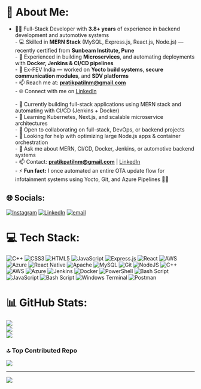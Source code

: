 # 💫 About Me:
- 👨‍💻 Full-Stack Developer with **3.8+ years** of experience in backend development and automotive systems  <br>- 💻 Skilled in **MERN Stack** (MySQL, Express.js, React.js, Node.js) — recently certified from **Sunbeam Institute, Pune**  <br>- 🧱 Experienced in building **Microservices**, and automating deployments with **Docker, Jenkins & CI/CD pipelines**  <br>- 🚗 Ex-FEV India — worked on **Yocto build systems**, **secure communication modules**, and **SDV platforms**  <br>- 📫 Reach me at: **pratikpatilnm@gmail.com**  <br>- 🌐 Connect with me on [LinkedIn](https://www.linkedin.com/in/pratik-patil-83956220a/)<br><br>- 🔭 Currently building full-stack applications using MERN stack and automating with CI/CD (Jenkins + Docker)  <br>- 🌱 Learning Kubernetes, Next.js, and scalable microservice architectures  <br>- 👯 Open to collaborating on full-stack, DevOps, or backend projects  <br>- 🤔 Looking for help with optimizing large Node.js apps & container orchestration  <br>- 💬 Ask me about MERN, CI/CD, Docker, Jenkins, or automotive backend systems  <br>- 📫 Contact: **pratikpatilnm@gmail.com** | [LinkedIn](https://www.linkedin.com/in/pratik-patil-83956220a/)  <br>- ⚡ **Fun fact:** I once automated an entire OTA update flow for infotainment systems using Yocto, Git, and Azure Pipelines 🚗💡    


## 🌐 Socials:
[![Instagram](https://img.shields.io/badge/Instagram-%23E4405F.svg?logo=Instagram&logoColor=white)](https://instagram.com/pro0075) [![LinkedIn](https://img.shields.io/badge/LinkedIn-%230077B5.svg?logo=linkedin&logoColor=white)](https://linkedin.com/in/pratik-patil-83956220a) [![email](https://img.shields.io/badge/Email-D14836?logo=gmail&logoColor=white)](mailto:pratikpatilnm@gmail.com) 

# 💻 Tech Stack:
![C++](https://img.shields.io/badge/c++-%2300599C.svg?style=for-the-badge&logo=c%2B%2B&logoColor=white) ![CSS3](https://img.shields.io/badge/css3-%231572B6.svg?style=for-the-badge&logo=css3&logoColor=white) ![HTML5](https://img.shields.io/badge/html5-%23E34F26.svg?style=for-the-badge&logo=html5&logoColor=white) ![JavaScript](https://img.shields.io/badge/javascript-%23323330.svg?style=for-the-badge&logo=javascript&logoColor=%23F7DF1E) ![Express.js](https://img.shields.io/badge/express.js-%23404d59.svg?style=for-the-badge&logo=express&logoColor=%2361DAFB) ![React](https://img.shields.io/badge/react-%2320232a.svg?style=for-the-badge&logo=react&logoColor=%2361DAFB) ![AWS](https://img.shields.io/badge/AWS-%23FF9900.svg?style=for-the-badge&logo=amazon-aws&logoColor=white) ![Azure](https://img.shields.io/badge/azure-%230072C6.svg?style=for-the-badge&logo=microsoftazure&logoColor=white) ![React Native](https://img.shields.io/badge/react_native-%2320232a.svg?style=for-the-badge&logo=react&logoColor=%2361DAFB) ![Apache](https://img.shields.io/badge/apache-%23D42029.svg?style=for-the-badge&logo=apache&logoColor=white) ![MySQL](https://img.shields.io/badge/mysql-4479A1.svg?style=for-the-badge&logo=mysql&logoColor=white) ![Git](https://img.shields.io/badge/git-%23F05033.svg?style=for-the-badge&logo=git&logoColor=white) ![NodeJS](https://img.shields.io/badge/node.js-6DA55F?style=for-the-badge&logo=node.js&logoColor=white) ![C++](https://img.shields.io/badge/c++-%2300599C.svg?style=for-the-badge&logo=c%2B%2B&logoColor=white) ![AWS](https://img.shields.io/badge/AWS-%23FF9900.svg?style=for-the-badge&logo=amazon-aws&logoColor=white) ![Azure](https://img.shields.io/badge/azure-%230072C6.svg?style=for-the-badge&logo=microsoftazure&logoColor=white) ![Jenkins](https://img.shields.io/badge/jenkins-%232C5263.svg?style=for-the-badge&logo=jenkins&logoColor=white) ![Docker](https://img.shields.io/badge/docker-%230db7ed.svg?style=for-the-badge&logo=docker&logoColor=white) ![PowerShell](https://img.shields.io/badge/PowerShell-%235391FE.svg?style=for-the-badge&logo=powershell&logoColor=white) ![Bash Script](https://img.shields.io/badge/bash_script-%23121011.svg?style=for-the-badge&logo=gnu-bash&logoColor=white) ![JavaScript](https://img.shields.io/badge/javascript-%23323330.svg?style=for-the-badge&logo=javascript&logoColor=%23F7DF1E) ![Bash Script](https://img.shields.io/badge/bash_script-%23121011.svg?style=for-the-badge&logo=gnu-bash&logoColor=white) ![Windows Terminal](https://img.shields.io/badge/Windows%20Terminal-%234D4D4D.svg?style=for-the-badge&logo=windows-terminal&logoColor=white) ![Postman](https://img.shields.io/badge/Postman-FF6C37?style=for-the-badge&logo=postman&logoColor=white)
# 📊 GitHub Stats:
![](https://github-readme-stats.vercel.app/api?username=pratikpatilnm&theme=dark&hide_border=false&include_all_commits=true&count_private=true)<br/>
![](https://nirzak-streak-stats.vercel.app/?user=pratikpatilnm&theme=dark&hide_border=false)<br/>
![](https://github-readme-stats.vercel.app/api/top-langs/?username=pratikpatilnm&theme=dark&hide_border=false&include_all_commits=true&count_private=true&layout=compact)

### 🔝 Top Contributed Repo
![](https://github-contributor-stats.vercel.app/api?username=pratikpatilnm&limit=5&theme=dark&combine_all_yearly_contributions=true)

---
[![](https://visitcount.itsvg.in/api?id=pratikpatilnm&icon=0&color=0)](https://visitcount.itsvg.in)

<!-- Proudly created with GPRM ( https://gprm.itsvg.in ) -->
